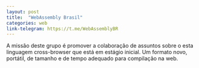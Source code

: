 ```yaml
---
layout: post
title:  "WebAssembly Brasil"
categories: web
link-telegram: https://t.me/WebAssemblyBR
---
```

A missão deste grupo é promover a colaboração de assuntos sobre o esta linguagem cross-browser que está em estágio inicial. Um formato novo, portátil, de tamanho e de tempo adequado para compilação na web.
